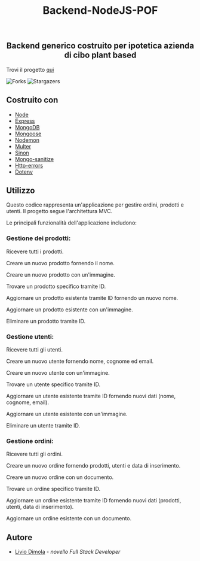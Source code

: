<h1 align="center">Backend-NodeJS-POF</h1>
<br/>
<p align="center">
  <h2 align="center">Backend generico costruito per ipotetica azienda di cibo plant based</h3>
</p>

Trovi il progetto [qui](https://codesandbox.io/p/github/liviodimola/Backend-NodeJS-POF/main?file=%2Frest.http%3A14%2C51&layout=%257B%2522sidebarPanel%2522%253A%2522EXPLORER%2522%252C%2522rootPanelGroup%2522%253A%257B%2522direction%2522%253A%2522horizontal%2522%252C%2522type%2522%253A%2522PANEL_GROUP%2522%252C%2522id%2522%253A%2522ROOT_LAYOUT%2522%252C%2522panels%2522%253A%255B%257B%2522type%2522%253A%2522PANEL_GROUP%2522%252C%2522direction%2522%253A%2522vertical%2522%252C%2522id%2522%253A%2522EDITOR%2522%252C%2522panels%2522%253A%255B%257B%2522type%2522%253A%2522PANEL%2522%252C%2522panelType%2522%253A%2522TABS%2522%252C%2522id%2522%253A%2522clhsakznk000b3n6k4lvp8cfu%2522%257D%255D%252C%2522sizes%2522%253A%255B100%255D%257D%252C%257B%2522type%2522%253A%2522PANEL_GROUP%2522%252C%2522direction%2522%253A%2522vertical%2522%252C%2522id%2522%253A%2522DEVTOOLS%2522%252C%2522panels%2522%253A%255B%257B%2522type%2522%253A%2522PANEL%2522%252C%2522panelType%2522%253A%2522TABS%2522%252C%2522id%2522%253A%2522clhsakznk000d3n6kdcpf1n4w%2522%257D%255D%252C%2522sizes%2522%253A%255B100%255D%257D%255D%252C%2522sizes%2522%253A%255B50%252C50%255D%257D%252C%2522tabbedPanels%2522%253A%257B%2522clhsakznk000b3n6k4lvp8cfu%2522%253A%257B%2522id%2522%253A%2522clhsakznk000b3n6k4lvp8cfu%2522%252C%2522tabs%2522%253A%255B%257B%2522type%2522%253A%2522FILE%2522%252C%2522filepath%2522%253A%2522%252Frest.http%2522%252C%2522id%2522%253A%2522clhsavltc00cp3n6kaiei80yd%2522%252C%2522mode%2522%253A%2522permanent%2522%252C%2522state%2522%253A%2522IDLE%2522%257D%255D%252C%2522activeTabId%2522%253A%2522clhsavltc00cp3n6kaiei80yd%2522%257D%252C%2522clhsakznk000d3n6kdcpf1n4w%2522%253A%257B%2522id%2522%253A%2522clhsakznk000d3n6kdcpf1n4w%2522%252C%2522tabs%2522%253A%255B%257B%2522type%2522%253A%2522TASK_LOG%2522%252C%2522taskId%2522%253A%2522start%2522%252C%2522id%2522%253A%2522clhsal1d6007m3n6kcbf9vrk6%2522%252C%2522mode%2522%253A%2522permanent%2522%257D%255D%252C%2522activeTabId%2522%253A%2522clhsal1d6007m3n6kcbf9vrk6%2522%257D%257D%252C%2522showDevtools%2522%253Atrue%252C%2522showSidebar%2522%253Atrue%252C%2522sidebarPanelSize%2522%253A15%257D)

![Forks](https://img.shields.io/github/forks/liviodimola/Backend-NodeJS-POF?style=social) ![Stargazers](https://img.shields.io/github/stars/liviodimola/Backend-NodeJS-POF?style=social) 

## Costruito con
* [Node](https://nodejs.org/it)
* [Express](https://expressjs.com/it/)
* [MongoDB](https://www.mongodb.com/it-it)
* [Mongoose](https://mongoosejs.com/)
* [Nodemon](https://nodemon.io/)
* [Multer](https://www.npmjs.com/package/multer)
* [Sinon](https://www.npmjs.com/package/dotenv)
* [Mongo-sanitize](https://www.npmjs.com/package/mongo-sanitize)
* [Http-errors](https://www.npmjs.com/package/http-errors/v/1.6.)
* [Dotenv](https://www.npmjs.com/package/dotenv)
## Utilizzo
Questo codice rappresenta un'applicazione per gestire ordini, prodotti e utenti. Il progetto segue l'architettura MVC.

Le principali funzionalità dell'applicazione includono:

<h3>Gestione dei prodotti:</h3>

<p>Ricevere tutti i prodotti.</p>
<p>Creare un nuovo prodotto fornendo il nome.</p>
<p>Creare un nuovo prodotto con un'immagine.</p>
<p>Trovare un prodotto specifico tramite ID.</p>
<p>Aggiornare un prodotto esistente tramite ID fornendo un nuovo nome.</p>
<p>Aggiornare un prodotto esistente con un'immagine.</p>
<p>Eliminare un prodotto tramite ID.</p>

<h3>Gestione utenti:</h3>

<p>Ricevere tutti gli utenti.</p>
<p>Creare un nuovo utente fornendo nome, cognome ed email.</p>
<p>Creare un nuovo utente con un'immagine.</p>
<p>Trovare un utente specifico tramite ID.</p>
<p>Aggiornare un utente esistente tramite ID fornendo nuovi dati (nome, cognome, email).</p>
<p>Aggiornare un utente esistente con un'immagine.</p>
<p>Eliminare un utente tramite ID.</p>

<h3>Gestione ordini:</h3>

<p>Ricevere tutti gli ordini.</p>
<p>Creare un nuovo ordine fornendo prodotti, utenti e data di inserimento.</p>
<p>Creare un nuovo ordine con un documento.</p>
<p>Trovare un ordine specifico tramite ID.</p>
<p>Aggiornare un ordine esistente tramite ID fornendo nuovi dati (prodotti, utenti, data di inserimento).</p>
<p>Aggiornare un ordine esistente con un documento.</p>

## Autore
* [Livio Dimola](https://github.com/liviodimola) - *novello Full Stack Developer*
